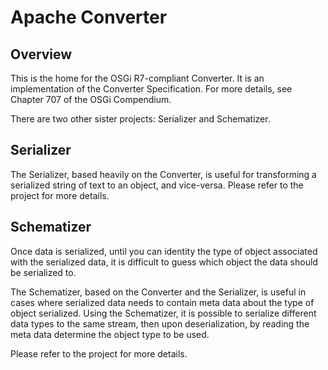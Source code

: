 # Apache Converter

## Overview

This is the home for the OSGi R7-compliant Converter. It is an implementation
of the Converter Specification. For more details, see Chapter 707 of the
OSGi Compendium.

There are two other sister projects: Serializer and Schematizer.

## Serializer
The Serializer, based heavily on the Converter, is useful for transforming a
serialized string of text to an object, and vice-versa. Please refer to the
project for more details.


## Schematizer
Once data is serialized, until you can identity the type of object associated
with the serialized data, it is difficult to guess which object the data should
be serialized to.

The Schematizer, based on the Converter and the Serializer, is useful in cases
where serialized data needs to contain meta data about the type of object
serialized. Using the Schematizer, it is possible to serialize different data
types to the same stream, then upon deserialization, by reading the meta data
determine the object type to be used.

Please refer to the project for more details.
